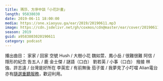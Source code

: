 ```yaml
---
title: 瑪莎、方序中談「小花計畫」
length: 95838030
date: 2019-06-11 18:00:00
media: https://one.xiaoyuu.ga/ear/2019/20190611.mp3
image: https://cdn.jsdelivr.net/gh/coxmos/cdn@master/ear/cover/20190611.jpeg
season: 2019
guid: a9583803020190611
category: podcast
---
```


播出曲目：
家家 / 回家
空號
Hush / 大樹小花
魏如萱、鳳小岳 / 很難很難
阿信 / 隱形的紀念
告五人 / 鹿
金士傑 / 謎語（口白）
劉若英 / 小事（口白）
撥接
林強、許志遠 / 台灣是好所在
李英宏 / 有前無後
茄子蛋 / 我夢見了小叮噹
Alian電台亦有<a href="http://alian963.ipcf.org.tw/programs_view.php">隨選重聽服務</a>，歡迎利用。

